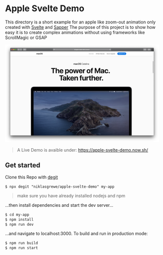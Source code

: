 # Apple Svelte Demo

This directory is a short example for an apple like zoom-out animation only created with [Svelte](https://svelte.dev/) and [Sapper](https://sapper.svelte.dev/)
The purpose of this project is to show how easy it is to create complex animations without using frameworks like ScrollMagic or GSAP

![](/static/img/project-image.png)

> A Live Demo is avaible under: https://apple-svelte-demo.now.sh/

## Get started

Clone this Repo with [degit](https://github.com/rich-harris/degit) 
```shell
$ npx degit "niklasgrewe/apple-svelte-demo" my-app
```
> make sure you have already installed nodejs and npm

...then install dependencies and start the dev server...
```shell
$ cd my-app
$ npm install
$ npm run dev
```
...and navigate to localhost:3000. To build and run in production mode:
```shell
$ npm run build
$ npm run start
```
